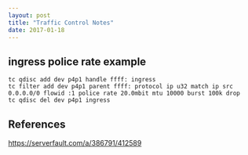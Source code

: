```yaml
---
layout: post
title: "Traffic Control Notes"
date: 2017-01-18
---
```


## ingress police rate example
```shell
tc qdisc add dev p4p1 handle ffff: ingress
tc filter add dev p4p1 parent ffff: protocol ip u32 match ip src 0.0.0.0/0 flowid :1 police rate 20.0mbit mtu 10000 burst 100k drop
tc qdisc del dev p4p1 ingress
```

## References

https://serverfault.com/a/386791/412589

